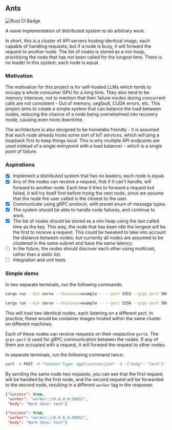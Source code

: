 ## Ants

![Rust CI Badge](https://github.com/denwong47/ants/actions/workflows/rust-CI.yml/badge.svg?branch=master)

A naive implementation of distributed system to do arbitrary work.

In short, this is a cluster of API servers hosting identical image, each capable
of handling requests; but if a node is busy, it will forward the request to
another node. The list of nodes is stored as a min heap, prioritizing the node
that has not been called for the longest time. There is no leader in this
system; each node is equal.

### Motivation

The motivation for this project is for self-hosted LLMs which tends to occupy
a whole consumer GPU for a long time. They also tend to be memory intensive,
not to mention that their failure modes during concurrent calls are not
consistent - Out of memory, segfault, CUDA errors, etc. This project aims to
create a simple system that can balance the load between nodes, reducing the
chance of a node being overwhelmed into recovery mode, causing even more
downtime.

The architecture is also designed to be homelabs friendly - it is assumed that
each node already hosts some sort of IoT services, which will ping a loopback
first to keep things local. This is why multiple API endpoints are used
instead of a single entrypoint with a load balancer - which is a single point
of failure.

### Aspirations
- [X] Implement a distributed system that has no leaders; each node is equal.
- [X] Any of the nodes can receive a request, that if it can't handle,
      will forward to another node. Each time it tries to forward a request but
      failed, it will try itself first before trying the next node, since we
      assume that the node the user called is the closest to the user.
- [X] Communicate using gRPC protocol, with preset enum of message types.
- [X] The system should be able to handle node failures, and continue to work.
- [X] The list of nodes should be stored as a min heap using the last called time
      as the key. This way, the node that has been idle the longest will be the
      first to receive a request. This could be tweaked to take into account the
      distance between nodes; but currently all nodes are assumed to be
      clustered in the same subnet and have the same latency.
- [ ] In the future, the nodes should discover each other using multicast, rather than
      a static list.
- [ ] Integration and unit tests.

### Simple demo

In two separate terminals, run the following commands:
```bash
cargo run --bin serve --features=example -- --port 5355 --grpc-port 50051 127.0.0.1:50051 127.0.0.1:50052
```

```bash
cargo run --bin serve --features=example -- --port 5356 --grpc-port 50052 127.0.0.1:50051 127.0.0.1:50052
```

This will host two identical nodes, each listening on a different port. In
practice, these would be container images hosted within the same cluster on
different machines.

Each of these nodes can receive requests on their respective `port`s. The
`grpc-port` is used for gRPC communication between the nodes. If any of them
are occupied with a request, it will forward the request to other nodes.

In separate terminals, run the following command twice:
```bash
curl -X POST -H "Content-Type: application/json" -d '{"body": "test"}' http://localhost:5355/send
```

By sending the same node two requests, you can see that the first request will
be handled by the first node, and the second request will be forwarded to the
second node, resulting in a different `worker` tag in the response:

```json
{"success": true,
 "worker": "worker://0.0.0.0:50051",
 "body": "Work done: test"}
```

```json
{"success": true,
 "worker": "worker://0.0.0.0:50052",
 "body": "Work done: test"}
```
